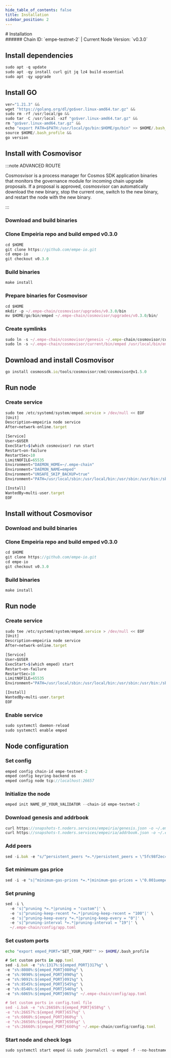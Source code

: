 ```yaml
---
hide_table_of_contents: false
title: Installation
sidebar_position: 2
---
```


<div class="h1-with-icon icon-empeiria">
# Installation
</div>
###### Chain ID: `empe-testnet-2` | Current Node Version: `v0.3.0`

## Install dependencies

```js
sudo apt -q update
sudo apt -qy install curl git jq lz4 build-essential
sudo apt -qy upgrade
```

## Install GO
```js
ver="1.21.3" &&
wget "https://golang.org/dl/go$ver.linux-amd64.tar.gz" &&
sudo rm -rf /usr/local/go &&
sudo tar -C /usr/local -xzf "go$ver.linux-amd64.tar.gz" &&
rm "go$ver.linux-amd64.tar.gz" &&
echo "export PATH=$PATH:/usr/local/go/bin:$HOME/go/bin" >> $HOME/.bash_profile &&
source $HOME/.bash_profile &&
go version
```

## Install with Cosmovisor
:::note ADVANCED ROUTE

Cosmosvisor is a process manager for Cosmos SDK application binaries that monitors the governance module for incoming chain upgrade proposals. If a proposal is approved, cosmosvisor can automatically download the new binary, stop the current one, switch to the new binary, and restart the node with the new binary.

:::
### Download and build binaries
### Clone Empeiria repo and build emped v0.3.0
```js
cd $HOME
git clone https://github.com/empe-io.git
cd empe-io
git checkout v0.3.0
```

### Build binaries
```js
make install
```
### Prepare binaries for Cosmovisor
```js
cd $HOME
mkdir -p ~/.empe-chain/cosmovisor/upgrades/v0.3.0/bin
mv $HOME/go/bin/emped ~/.empe-chain/cosmovisor/upgrades/v0.3.0/bin/
```

### Create symlinks
```js
sudo ln -s ~/.empe-chain/cosmovisor/genesis ~/.empe-chain/cosmovisor/current -f
sudo ln -s ~/.empe-chain/cosmovisor/current/bin/emped /usr/local/bin/emped -f
```

## Download and install Cosmovisor
```js
go install cosmossdk.io/tools/cosmovisor/cmd/cosmovisor@v1.5.0
```

## Run node
### Create service
```js
sudo tee /etc/systemd/system/emped.service > /dev/null << EOF
[Unit]
Description=empeiria node service
After=network-online.target

[Service]
User=$USER
ExecStart=$(which cosmovisor) run start
Restart=on-failure
RestartSec=10
LimitNOFILE=65535
Environment="DAEMON_HOME=~/.empe-chain"
Environment="DAEMON_NAME=emped"
Environment="UNSAFE_SKIP_BACKUP=true"
Environment="PATH=/usr/local/sbin:/usr/local/bin:/usr/sbin:/usr/bin:/sbin:/bin:/usr/games:/usr/local/games:/snap/bin:~/.empe-chain/cosmovisor/current/bin"

[Install]
WantedBy=multi-user.target
EOF
```

## Install without Cosmovisor

### Download and build binaries
### Clone Empeiria repo and build emped v0.3.0
```js
cd $HOME
git clone https://github.com/empe-io.git
cd empe-io
git checkout v0.3.0
```

### Build binaries
```js
make install
```

## Run node
### Create service
```js
sudo tee /etc/systemd/system/emped.service > /dev/null << EOF
[Unit]
Description=empeiria node service
After=network-online.target

[Service]
User=$USER
ExecStart=$(which emped) start
Restart=on-failure
RestartSec=10
LimitNOFILE=65535
Environment="PATH=/usr/local/sbin:/usr/local/bin:/usr/sbin:/usr/bin:/sbin:/bin:/usr/games:/usr/local/games:/snap/bin"

[Install]
WantedBy=multi-user.target
EOF
```

### Enable service
```js
sudo systemctl daemon-reload
sudo systemctl enable emped
```

## Node configuration
### Set config
```js
emped config chain-id empe-testnet-2
emped config keyring-backend os
emped config node tcp://localhost:26657
```

### Initialize the node
```js
emped init NAME_OF_YOUR_VALIDATOR --chain-id empe-testnet-2
```

### Download genesis and addrbook
```js
curl https://snapshots-t.noders.services/empeiria/genesis.json -o ~/.empe-chain/config/genesis.json
curl https://snapshots-t.noders.services/empeiria/addrbook.json -o ~/.empe-chain/config/addrbook.json
```
### Add peers
```js
sed -i.bak -e "s/^persistent_peers *=.*/persistent_peers = \"5fc98f2ec4b2a6001aa5655c9852d259e83a8e74@empeiria-t-rpc.noders.services:11256\"/" ~/.empe-chain/config/config.toml
```

### Set minimum gas price
```js
sed -i -e "s|^minimum-gas-prices *=.*|minimum-gas-prices = \"0.001uempe\"|" ~/.empe-chain/config/app.toml
```
### Set pruning
```js
sed -i \
  -e 's|^pruning *=.*|pruning = "custom"|' \
  -e 's|^pruning-keep-recent *=.*|pruning-keep-recent = "100"|' \
  -e 's|^pruning-keep-every *=.*|pruning-keep-every = "0"|' \
  -e 's|^pruning-interval *=.*|pruning-interval = "19"|' \
  ~/.empe-chain/config/app.toml
```

### Set custom ports

```bash
echo "export emped_PORT="SET_YOUR_PORT"" >> $HOME/.bash_profile
```

```js
# Set custom ports in app.toml
sed -i.bak -e "s%:1317%:${emped_PORT}317%g" \
-e "s%:8080%:${emped_PORT}080%g" \
-e "s%:9090%:${emped_PORT}090%g" \
-e "s%:9091%:${emped_PORT}091%g" \
-e "s%:8545%:${emped_PORT}545%g" \
-e "s%:8546%:${emped_PORT}546%g" \
-e "s%:6065%:${emped_PORT}065%g" ~/.empe-chain/config/app.toml

# Set custom ports in config.toml file
sed -i.bak -e "s%:26658%:${emped_PORT}658%g" \
-e "s%:26657%:${emped_PORT}657%g" \
-e "s%:6060%:${emped_PORT}060%g" \
-e "s%:26656%:${emped_PORT}656%g" \
-e "s%:26660%:${emped_PORT}660%g" ~/.empe-chain/config/config.toml
```

### Start node and check logs
```js
sudo systemctl start emped && sudo journalctl -u emped -f --no-hostname -o cat
```
